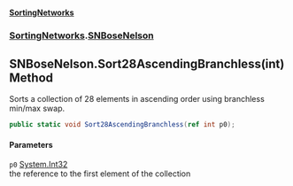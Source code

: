 #### [SortingNetworks](index.md 'index')
### [SortingNetworks](SortingNetworks.md 'SortingNetworks').[SNBoseNelson](SortingNetworks_SNBoseNelson.md 'SortingNetworks.SNBoseNelson')
## SNBoseNelson.Sort28AscendingBranchless(int) Method
Sorts a collection of 28 elements in ascending order using branchless min/max swap.  
```csharp
public static void Sort28AscendingBranchless(ref int p0);
```
#### Parameters
<a name='SortingNetworks_SNBoseNelson_Sort28AscendingBranchless(int)_p0'></a>
`p0` [System.Int32](https://docs.microsoft.com/en-us/dotnet/api/System.Int32 'System.Int32')  
the reference to the first element of the collection
  
